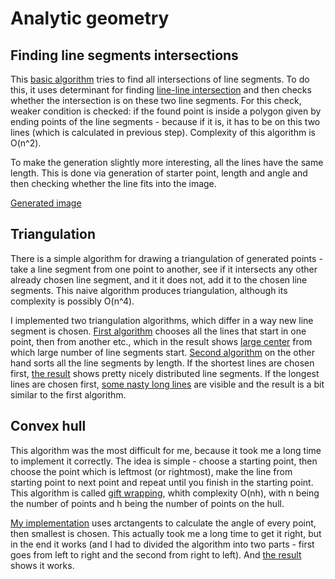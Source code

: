 # Analytic geometry

## Finding line segments intersections

This [basic algorithm](geometry.py#L74) tries to find all intersections of line segments. To do this, it uses determinant for finding [line-line intersection](https://en.wikipedia.org/wiki/Line-line_intersection) and then checks whether the intersection is on these two line segments. For this check, weaker condition is checked: if the found point is inside a polygon given by ending points of the line segments - because if it is, it has to be on this two lines (which is calculated in previous step). Complexity of this algorithm is O(n^2).

To make the generation slightly more interesting, all the lines have the same length. This is done via generation of starter point, length and angle and then checking whether the line fits into the image.

[Generated image](http://xbrukner.github.com/shiny-octo-ninja/lesson05/intersection.svg)

## Triangulation

There is a simple algorithm for drawing a triangulation of generated points - take a line segment from one point to another, see if it intersects any other already chosen line segment, and it it does not, add it to the chosen line segments. This naive algorithm produces triangulation, although its complexity is possibly O(n^4).

I implemented two triangulation algorithms, which differ in a way new line segment is chosen. [First algorithm](geometry.py#L96) chooses all the lines that start in one point, then from another etc., which in the result shows [large center](http://xbrukner.github.com/shiny-octo-ninja/lesson05/triangulation.svg) from which large number of line segments start. [Second algorithm](geometry.py#L115) on the other hand sorts all the line segments by length. If the shortest lines are chosen first, [the result](http://xbrukner.github.com/shiny-octo-ninja/lesson05/triangulation_sorted.svg) shows pretty nicely distributed line segments. If the longest lines are chosen first, [some nasty long lines](http://xbrukner.github.com/shiny-octo-ninja/lesson05/triangulation_sorted.svg) are visible and the result is a bit similar to the first algorithm.

## Convex hull

This algorithm was the most difficult for me, because it took me a long time to implement it correctly. The idea is simple - choose a starting point, then choose the point which is leftmost (or rightmost), make the line from starting point to next point and repeat until you finish in the starting point. This algorithm is called [gift wrapping](https://en.wikipedia.org/wiki/Gift_wrapping_algorithm), whith complexity O(nh), with n being the number of points and h being the number of points on the hull.

[My implementation](geometry.py#L149) uses arctangents to calculate the angle of every point, then smallest is chosen. This actually took me a long time to get it right, but in the end it works (and I had to divided the algorithm into two parts - first goes from left to right and the second from right to left). And [the result](http://xbrukner.github.com/shiny-octo-ninja/lesson05/convex_hull.svg) shows it works.
